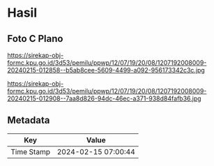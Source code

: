 # Hasil

## Foto C Plano

https://sirekap-obj-formc.kpu.go.id/3d53/pemilu/ppwp/12/07/19/20/08/1207192008009-20240215-012858--b5ab8cee-5609-4499-a092-956173342c3c.jpg

https://sirekap-obj-formc.kpu.go.id/3d53/pemilu/ppwp/12/07/19/20/08/1207192008009-20240215-012908--7aa8d826-94dc-46ec-a371-938d84fafb36.jpg


## Metadata

| Key        | Value               |
| ---------- | ------------------- |
| Time Stamp | 2024-02-15 07:00:44 |



